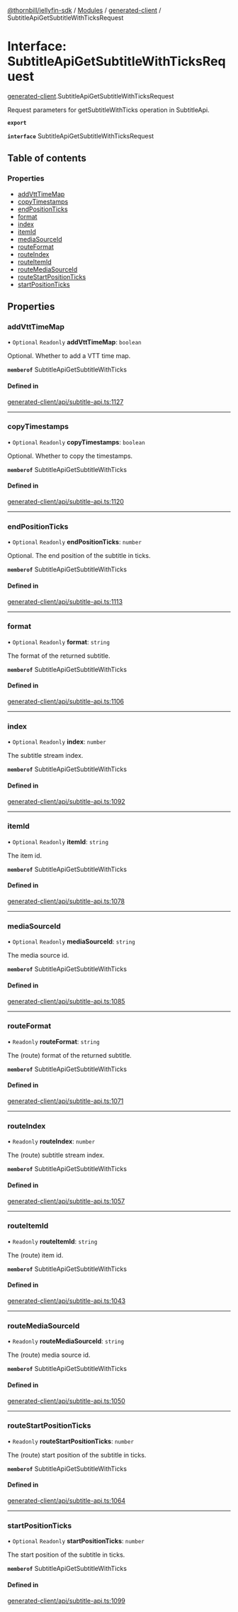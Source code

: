 [@thornbill/jellyfin-sdk](../README.md) / [Modules](../modules.md) / [generated-client](../modules/generated_client.md) / SubtitleApiGetSubtitleWithTicksRequest

# Interface: SubtitleApiGetSubtitleWithTicksRequest

[generated-client](../modules/generated_client.md).SubtitleApiGetSubtitleWithTicksRequest

Request parameters for getSubtitleWithTicks operation in SubtitleApi.

**`export`**

**`interface`** SubtitleApiGetSubtitleWithTicksRequest

## Table of contents

### Properties

- [addVttTimeMap](generated_client.SubtitleApiGetSubtitleWithTicksRequest.md#addvtttimemap)
- [copyTimestamps](generated_client.SubtitleApiGetSubtitleWithTicksRequest.md#copytimestamps)
- [endPositionTicks](generated_client.SubtitleApiGetSubtitleWithTicksRequest.md#endpositionticks)
- [format](generated_client.SubtitleApiGetSubtitleWithTicksRequest.md#format)
- [index](generated_client.SubtitleApiGetSubtitleWithTicksRequest.md#index)
- [itemId](generated_client.SubtitleApiGetSubtitleWithTicksRequest.md#itemid)
- [mediaSourceId](generated_client.SubtitleApiGetSubtitleWithTicksRequest.md#mediasourceid)
- [routeFormat](generated_client.SubtitleApiGetSubtitleWithTicksRequest.md#routeformat)
- [routeIndex](generated_client.SubtitleApiGetSubtitleWithTicksRequest.md#routeindex)
- [routeItemId](generated_client.SubtitleApiGetSubtitleWithTicksRequest.md#routeitemid)
- [routeMediaSourceId](generated_client.SubtitleApiGetSubtitleWithTicksRequest.md#routemediasourceid)
- [routeStartPositionTicks](generated_client.SubtitleApiGetSubtitleWithTicksRequest.md#routestartpositionticks)
- [startPositionTicks](generated_client.SubtitleApiGetSubtitleWithTicksRequest.md#startpositionticks)

## Properties

### addVttTimeMap

• `Optional` `Readonly` **addVttTimeMap**: `boolean`

Optional. Whether to add a VTT time map.

**`memberof`** SubtitleApiGetSubtitleWithTicks

#### Defined in

[generated-client/api/subtitle-api.ts:1127](https://github.com/thornbill/jellyfin-sdk-typescript/blob/eb13db7/src/generated-client/api/subtitle-api.ts#L1127)

___

### copyTimestamps

• `Optional` `Readonly` **copyTimestamps**: `boolean`

Optional. Whether to copy the timestamps.

**`memberof`** SubtitleApiGetSubtitleWithTicks

#### Defined in

[generated-client/api/subtitle-api.ts:1120](https://github.com/thornbill/jellyfin-sdk-typescript/blob/eb13db7/src/generated-client/api/subtitle-api.ts#L1120)

___

### endPositionTicks

• `Optional` `Readonly` **endPositionTicks**: `number`

Optional. The end position of the subtitle in ticks.

**`memberof`** SubtitleApiGetSubtitleWithTicks

#### Defined in

[generated-client/api/subtitle-api.ts:1113](https://github.com/thornbill/jellyfin-sdk-typescript/blob/eb13db7/src/generated-client/api/subtitle-api.ts#L1113)

___

### format

• `Optional` `Readonly` **format**: `string`

The format of the returned subtitle.

**`memberof`** SubtitleApiGetSubtitleWithTicks

#### Defined in

[generated-client/api/subtitle-api.ts:1106](https://github.com/thornbill/jellyfin-sdk-typescript/blob/eb13db7/src/generated-client/api/subtitle-api.ts#L1106)

___

### index

• `Optional` `Readonly` **index**: `number`

The subtitle stream index.

**`memberof`** SubtitleApiGetSubtitleWithTicks

#### Defined in

[generated-client/api/subtitle-api.ts:1092](https://github.com/thornbill/jellyfin-sdk-typescript/blob/eb13db7/src/generated-client/api/subtitle-api.ts#L1092)

___

### itemId

• `Optional` `Readonly` **itemId**: `string`

The item id.

**`memberof`** SubtitleApiGetSubtitleWithTicks

#### Defined in

[generated-client/api/subtitle-api.ts:1078](https://github.com/thornbill/jellyfin-sdk-typescript/blob/eb13db7/src/generated-client/api/subtitle-api.ts#L1078)

___

### mediaSourceId

• `Optional` `Readonly` **mediaSourceId**: `string`

The media source id.

**`memberof`** SubtitleApiGetSubtitleWithTicks

#### Defined in

[generated-client/api/subtitle-api.ts:1085](https://github.com/thornbill/jellyfin-sdk-typescript/blob/eb13db7/src/generated-client/api/subtitle-api.ts#L1085)

___

### routeFormat

• `Readonly` **routeFormat**: `string`

The (route) format of the returned subtitle.

**`memberof`** SubtitleApiGetSubtitleWithTicks

#### Defined in

[generated-client/api/subtitle-api.ts:1071](https://github.com/thornbill/jellyfin-sdk-typescript/blob/eb13db7/src/generated-client/api/subtitle-api.ts#L1071)

___

### routeIndex

• `Readonly` **routeIndex**: `number`

The (route) subtitle stream index.

**`memberof`** SubtitleApiGetSubtitleWithTicks

#### Defined in

[generated-client/api/subtitle-api.ts:1057](https://github.com/thornbill/jellyfin-sdk-typescript/blob/eb13db7/src/generated-client/api/subtitle-api.ts#L1057)

___

### routeItemId

• `Readonly` **routeItemId**: `string`

The (route) item id.

**`memberof`** SubtitleApiGetSubtitleWithTicks

#### Defined in

[generated-client/api/subtitle-api.ts:1043](https://github.com/thornbill/jellyfin-sdk-typescript/blob/eb13db7/src/generated-client/api/subtitle-api.ts#L1043)

___

### routeMediaSourceId

• `Readonly` **routeMediaSourceId**: `string`

The (route) media source id.

**`memberof`** SubtitleApiGetSubtitleWithTicks

#### Defined in

[generated-client/api/subtitle-api.ts:1050](https://github.com/thornbill/jellyfin-sdk-typescript/blob/eb13db7/src/generated-client/api/subtitle-api.ts#L1050)

___

### routeStartPositionTicks

• `Readonly` **routeStartPositionTicks**: `number`

The (route) start position of the subtitle in ticks.

**`memberof`** SubtitleApiGetSubtitleWithTicks

#### Defined in

[generated-client/api/subtitle-api.ts:1064](https://github.com/thornbill/jellyfin-sdk-typescript/blob/eb13db7/src/generated-client/api/subtitle-api.ts#L1064)

___

### startPositionTicks

• `Optional` `Readonly` **startPositionTicks**: `number`

The start position of the subtitle in ticks.

**`memberof`** SubtitleApiGetSubtitleWithTicks

#### Defined in

[generated-client/api/subtitle-api.ts:1099](https://github.com/thornbill/jellyfin-sdk-typescript/blob/eb13db7/src/generated-client/api/subtitle-api.ts#L1099)
